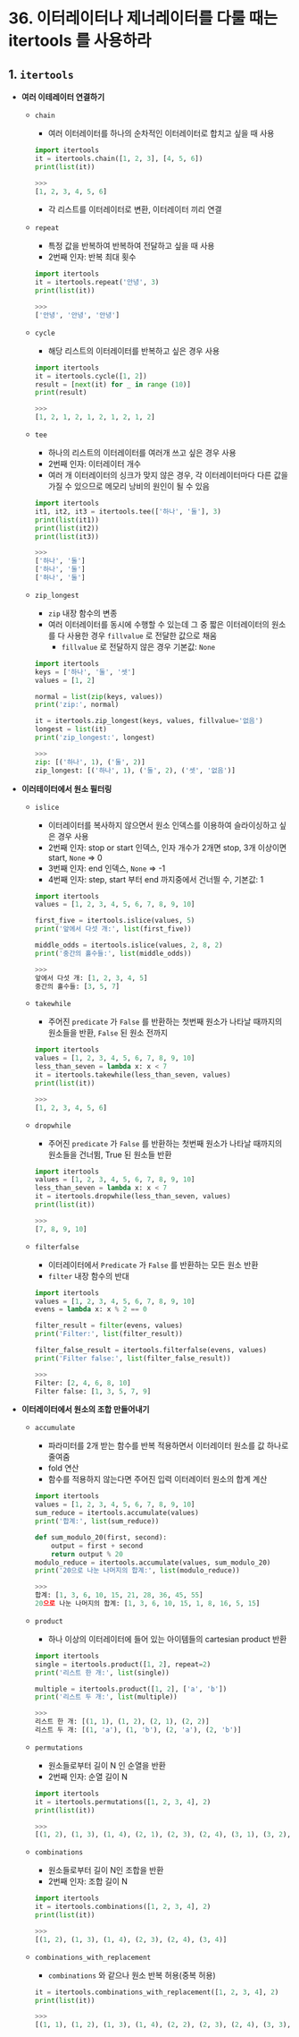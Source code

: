 # 36. 이터레이터나 제너레이터를 다룰 때는 itertools 를 사용하라

## 1. `itertools`

- **여러 이테레이터 연결하기**
    - `chain`
        - 여러 이터레이터를 하나의 순차적인 이터레이터로 합치고 싶을 때 사용

        ```python
        import itertools
        it = itertools.chain([1, 2, 3], [4, 5, 6])
        print(list(it))

        >>>
        [1, 2, 3, 4, 5, 6]
        ```

        - 각 리스트를 이터레이터로 변환, 이터레이터 끼리 연결

    - `repeat`
        - 특정 값을 반복하여 반복하여 전달하고 싶을 때 사용
        - 2번째 인자: 반복 최대 횟수

        ```python
        import itertools
        it = itertools.repeat('안녕', 3)
        print(list(it))

        >>>
        ['안녕', '안녕', '안녕']
        ```

    - `cycle`
        - 해당 리스트의 이터레이터를 반복하고 싶은 경우 사용

        ```python
        import itertools
        it = itertools.cycle([1, 2])
        result = [next(it) for _ in range (10)]
        print(result)

        >>>
        [1, 2, 1, 2, 1, 2, 1, 2, 1, 2]
        ```

    - `tee`
        - 하나의 리스트의 이터레이터를 여러개 쓰고 싶은 경우 사용
        - 2번째 인자: 이터레이터 개수
        - 여러 개 이터레이터의 싱크가 맞지 않은 경우, 각 이터레이터마다 다른 값을 가질 수 있으므로 메모리 낭비의 원인이 될 수 있음

        ```python
        import itertools
        it1, it2, it3 = itertools.tee(['하나', '둘'], 3)
        print(list(it1))
        print(list(it2))
        print(list(it3))

        >>>
        ['하나', '둘']
        ['하나', '둘']
        ['하나', '둘']
        ```

    - `zip_longest`
        - `zip` 내장 함수의 변종
        - 여러 이터레이터를 동시에 수행할 수 있는데 그 중 짧은 이터레이터의 원소를 다 사용한 경우 `fillvalue` 로 전달한 값으로 채움
            - `fillvalue` 로 전달하지 않은 경우 기본값: `None`

        ```python
        import itertools
        keys = ['하나', '둘', '셋']
        values = [1, 2]

        normal = list(zip(keys, values))
        print('zip:', normal)

        it = itertools.zip_longest(keys, values, fillvalue='없음')
        longest = list(it)
        print('zip_longest:', longest)

        >>>
        zip: [('하나', 1), ('둘', 2)]
        zip_longest: [('하나', 1), ('둘', 2), ('셋', '없음')]
        ```

- **이러테이터에서 원소 필터링**
    - `islice`
        - 이터레이터를 복사하지 않으면서 원소 인덱스를 이용하여 슬라이싱하고 싶은 경우 사용
        - 2번째 인자: stop or start 인덱스, 인자 개수가 2개면 stop, 3개 이상이면 start, `None` ⇒ 0
        - 3번째 인자: end 인덱스, `None` ⇒ -1
        - 4번째 인자: step, start 부터 end 까지중에서 건너띌 수, 기본값: 1

        ```python
        import itertools
        values = [1, 2, 3, 4, 5, 6, 7, 8, 9, 10]

        first_five = itertools.islice(values, 5)
        print('앞에서 다섯 개:', list(first_five))

        middle_odds = itertools.islice(values, 2, 8, 2)
        print('중간의 홀수들:', list(middle_odds))

        >>>
        앞에서 다섯 개: [1, 2, 3, 4, 5]
        중간의 홀수들: [3, 5, 7]
        ```

    - `takewhile`
        - 주어진 `predicate` 가 `False` 를 반환하는 첫번째 원소가 나타날 때까지의 원소들을 반환, `False` 된 원소 전까지

        ```python
        import itertools
        values = [1, 2, 3, 4, 5, 6, 7, 8, 9, 10]
        less_than_seven = lambda x: x < 7
        it = itertools.takewhile(less_than_seven, values)
        print(list(it))

        >>>
        [1, 2, 3, 4, 5, 6]
        ```

    - `dropwhile`
        - 주어진 `predicate` 가 `False` 를 반환하는 첫번째 원소가 나타날 때까지의 원소들을 건너뜀, True 된 원소들 반환

        ```python
        import itertools
        values = [1, 2, 3, 4, 5, 6, 7, 8, 9, 10]
        less_than_seven = lambda x: x < 7
        it = itertools.dropwhile(less_than_seven, values)
        print(list(it))

        >>>
        [7, 8, 9, 10]
        ```

    - `filterfalse`
        - 이터레이터에서 `Predicate` 가 `False` 를 반환하는 모든 원소 반환
        - `filter` 내장 함수의 반대

        ```python
        import itertools
        values = [1, 2, 3, 4, 5, 6, 7, 8, 9, 10]
        evens = lambda x: x % 2 == 0

        filter_result = filter(evens, values)
        print('Filter:', list(filter_result))

        filter_false_result = itertools.filterfalse(evens, values)
        print('Filter false:', list(filter_false_result))

        >>>
        Filter: [2, 4, 6, 8, 10]
        Filter false: [1, 3, 5, 7, 9]
        ```

- **이터레이터에서 원소의 조합 만들어내기**
    - `accumulate`
        - 파라미터를 2개 받는 함수를 반복 적용하면서 이터레이터 원소를 값 하나로 줄여줌
        - fold 연산
        - 함수를 적용하지 않는다면 주어진 입력 이터레이터 원소의 합계 계산

        ```python
        import itertools
        values = [1, 2, 3, 4, 5, 6, 7, 8, 9, 10]
        sum_reduce = itertools.accumulate(values)
        print('합계:', list(sum_reduce))

        def sum_modulo_20(first, second):
            output = first + second
            return output % 20
        modulo_reduce = itertools.accumulate(values, sum_modulo_20)
        print('20으로 나눈 나머지의 합계:', list(modulo_reduce))

        >>>
        합계: [1, 3, 6, 10, 15, 21, 28, 36, 45, 55]
        20으로 나눈 나머지의 합계: [1, 3, 6, 10, 15, 1, 8, 16, 5, 15]
        ```

    - `product`
        - 하나 이상의 이터레이터에 들어 있는 아이템들의 cartesian product 반환

        ```python
        import itertools
        single = itertools.product([1, 2], repeat=2)
        print('리스트 한 개:', list(single))

        multiple = itertools.product([1, 2], ['a', 'b'])
        print('리스트 두 개:', list(multiple))

        >>>
        리스트 한 개: [(1, 1), (1, 2), (2, 1), (2, 2)]
        리스트 두 개: [(1, 'a'), (1, 'b'), (2, 'a'), (2, 'b')]
        ```

    - `permutations`
        - 원소들로부터 길이 N 인 순열을 반환
        - 2번째 인자: 순열 길이 N

        ```python
        import itertools
        it = itertools.permutations([1, 2, 3, 4], 2)
        print(list(it))

        >>>
        [(1, 2), (1, 3), (1, 4), (2, 1), (2, 3), (2, 4), (3, 1), (3, 2), (3, 4), (4, 1), (4, 2), (4, 3)]
        ```

    - `combinations`
        - 원소들로부터 길이 N인 조합을 반환
        - 2번째 인자: 조합 길이 N

        ```python
        import itertools
        it = itertools.combinations([1, 2, 3, 4], 2)
        print(list(it))

        >>>
        [(1, 2), (1, 3), (1, 4), (2, 3), (2, 4), (3, 4)]
        ```

    - `combinations_with_replacement`
        - `combinations` 와 같으나 원소 반복 허용(중복 허용)

        ```python
        it = itertools.combinations_with_replacement([1, 2, 3, 4], 2)
        print(list(it))

        >>>
        [(1, 1), (1, 2), (1, 3), (1, 4), (2, 2), (2, 3), (2, 4), (3, 3), (3, 4), (4, 4)]
        ```